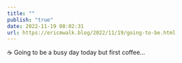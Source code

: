 ```yaml
---
title: ""
publish: "true"
date: 2022-11-19 08:02:31
url: https://ericmwalk.blog/2022/11/19/going-to-be.html
---
```

<div xmlns="http://www.w3.org/1999/xhtml">
<p>☕️ Going to be a busy day today but first coffee…</p>
</div>